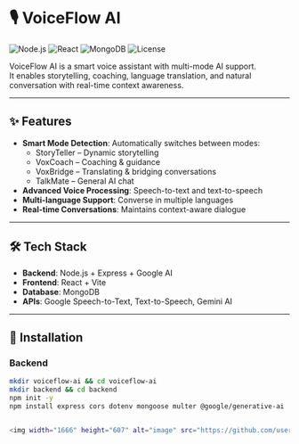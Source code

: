# 🎙 VoiceFlow AI

![Node.js](https://img.shields.io/badge/Node.js-339933?style=flat&logo=node.js&logoColor=white)
![React](https://img.shields.io/badge/React-20232A?style=flat&logo=react&logoColor=61DAFB)
![MongoDB](https://img.shields.io/badge/MongoDB-47A248?style=flat&logo=mongodb&logoColor=white)
![License](https://img.shields.io/badge/License-MIT-blue.svg)

VoiceFlow AI is a smart voice assistant with multi-mode AI support.  
It enables storytelling, coaching, language translation, and natural conversation with real-time context awareness.

---

## ✨ Features

- **Smart Mode Detection**: Automatically switches between modes:
  - StoryTeller – Dynamic storytelling
  - VoxCoach – Coaching & guidance
  - VoxBridge – Translating & bridging conversations
  - TalkMate – General AI chat
- **Advanced Voice Processing**: Speech-to-text and text-to-speech
- **Multi-language Support**: Converse in multiple languages
- **Real-time Conversations**: Maintains context-aware dialogue

---

## 🛠 Tech Stack

- **Backend**: Node.js + Express + Google AI
- **Frontend**: React + Vite
- **Database**: MongoDB
- **APIs**: Google Speech-to-Text, Text-to-Speech, Gemini AI

---

## 🚀 Installation

### Backend

```bash
mkdir voiceflow-ai && cd voiceflow-ai
mkdir backend && cd backend
npm init -y
npm install express cors dotenv mongoose multer @google/generative-ai


<img width="1666" height="607" alt="image" src="https://github.com/user-attachments/assets/c02d64c7-3932-4e54-8a6b-ac807745f806" />


